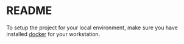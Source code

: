 # README

To setup the project for your local environment, make sure you have installed [docker](https://www.docker.com/) for your workstation.  

